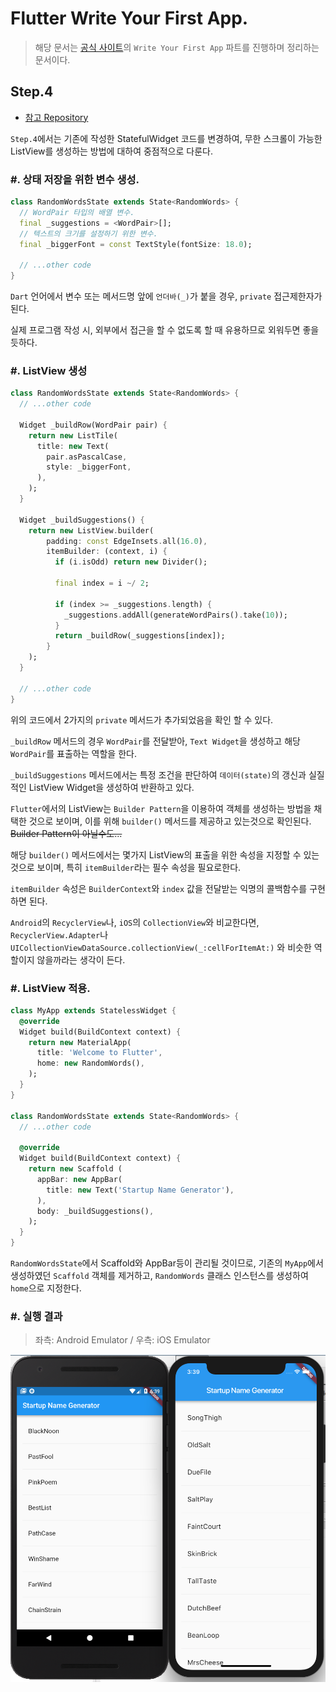 # Flutter Write Your First App.
> 해당 문서는 [공식 사이트][official-docs]의 `Write Your First App` 파트를 진행하며 정리하는 문서이다.

## Step.4
* [참고 Repository][tutorial-repository]

`Step.4`에서는 기존에 작성한 StatefulWidget 코드를 변경하여, 무한 스크롤이 가능한 ListView를 생성하는 방법에 대하여 중점적으로 다룬다.

### \#. 상태 저장을 위한 변수 생성.

``` dart
class RandomWordsState extends State<RandomWords> {
  // WordPair 타입의 배열 변수.
  final _suggestions = <WordPair>[];
  // 텍스트의 크기를 설정하기 위한 변수.
  final _biggerFont = const TextStyle(fontSize: 18.0);

  // ...other code
}
```

`Dart` 언어에서 변수 또는 메서드명 앞에 `언더바(_)`가 붙을 경우,
`private` 접근제한자가 된다.

실제 프로그램 작성 시, 외부에서 접근을 할 수 없도록 할 때 유용하므로 외워두면 좋을 듯하다.

### \#. ListView 생성

``` dart
class RandomWordsState extends State<RandomWords> {
  // ...other code

  Widget _buildRow(WordPair pair) {
    return new ListTile(
      title: new Text(
        pair.asPascalCase,
        style: _biggerFont,
      ),
    );
  }

  Widget _buildSuggestions() {
    return new ListView.builder(
        padding: const EdgeInsets.all(16.0),
        itemBuilder: (context, i) {
          if (i.isOdd) return new Divider();

          final index = i ~/ 2;

          if (index >= _suggestions.length) {
            _suggestions.addAll(generateWordPairs().take(10));
          }
          return _buildRow(_suggestions[index]);
        }
    );
  }

  // ...other code
}
```

위의 코드에서 2가지의 `private` 메서드가 추가되었음을 확인 할 수 있다.

`_buildRow` 메서드의 경우 `WordPair`를 전달받아, `Text Widget`을 생성하고 해당 `WordPair`를 표출하는 역할을 한다.

`_buildSuggestions` 메서드에서는 특정 조건을 판단하여 `데이터(state)`의 갱신과 실질적인 ListView Widget을 생성하여 반환하고 있다.

`Flutter`에서의 ListView는 `Builder Pattern`을 이용하여 객체를 생성하는 방법을 채택한 것으로 보이며, 이를 위해 `builder()` 메서드를 제공하고 있는것으로 확인된다. ~~Builder Pattern이 아닐수도...~~

해당 `builder()` 메서드에서는 몇가지 ListView의 표출을 위한 속성을 지정할 수 있는 것으로 보이며, 특히 `itemBuilder`라는 필수 속성을 필요로한다.

`itemBuilder` 속성은 `BuilderContext`와 `index` 값을 전달받는 익명의 콜백함수를 구현하면 된다.

`Android`의 `RecyclerView`나, `iOS`의 `CollectionView`와 비교한다면, 
`RecyclerView.Adapter`나 `UICollectionViewDataSource.collectionView(_:cellForItemAt:)` 와 비슷한 역할이지 않을까라는 생각이 든다.

### \#. ListView 적용.

``` dart
class MyApp extends StatelessWidget {
  @override
  Widget build(BuildContext context) {
    return new MaterialApp(
      title: 'Welcome to Flutter',
      home: new RandomWords(),
    );
  }
}

class RandomWordsState extends State<RandomWords> {
  // ...other code

  @override
  Widget build(BuildContext context) {
    return new Scaffold (
      appBar: new AppBar(
        title: new Text('Startup Name Generator'),
      ),
      body: _buildSuggestions(),
    );
  }
}
```
`RandomWordsState`에서 Scaffold와 AppBar등이 관리될 것이므로, 기존의 `MyApp`에서 생성하였던 `Scaffold` 객체를 제거하고, `RandomWords` 클래스 인스턴스를 생성하여 `home`으로 지정한다.

### \#. 실행 결과
> 좌측: Android Emulator / 우측: iOS Emulator

![Hello World][result-image]


[official-docs]: https://flutter.io/get-started/codelab/
[prev-post]: https://github.com/dev-juyoung/til/blob/master/flutter/write-your-first-app-step3.md
[tutorial-repository]: https://github.com/dev-juyoung/flutter-tutorials/tree/step-4

[result-image]: https://github.com/dev-juyoung/til-resources/blob/master/write-your-first-app/step-4-listview.png